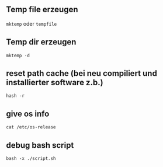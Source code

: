 ## Temp file erzeugen
`mktemp` oder `tempfile`

## Temp dir erzeugen
`mktemp -d`

## reset path cache (bei neu compiliert und installierter software z.b.)
`hash -r`

## give os info
`cat /etc/os-release`

## debug bash script
`bash -x ./script.sh`
